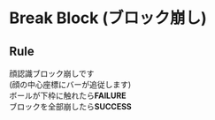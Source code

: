 # Break Block (ブロック崩し)
## Rule
顔認識ブロック崩しです  
(顔の中心座標にバーが追従します)  
ボールが下枠に触れたら**FAILURE**  
ブロックを全部崩したら**SUCCESS**